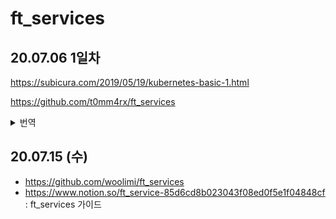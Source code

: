 # ft_services

## 20.07.06 1일차
https://subicura.com/2019/05/19/kubernetes-basic-1.html

https://github.com/t0mm4rx/ft_services

<details>
<summary> 번역 </summary>

## 개요

### 도커와 쿠버네티스란?
도커는 가벼운 가상머신을 실행할 수 있는 소프트웨어이다. dockerfile을 이용해서 컨테이너를 만들 수 있다. 컨테이너는 자체 메모리 공간과 스토리지가 있는 OS를 실행하는 가벼운 가상머신이다. 그러나 호스트 컴퓨터의 커널을 사용하는 점이 가상머신과 다르다. 컨테이너는 보다 빠르고 가볍다.

많은 컨테이너와 서비스가 필요한 큰 앱을 실행하는 경우, 여러 컨테이너를 관리하는 방법이 필요하다. 자동으로 충돌한 컨테이너를 다시 시작하고, 컨테이너 간 데이터를 공유하고, 일부는 외부에서 가져올 수 있거나 없게 해야 한다. 이러한 이유로 쿠버네티스를 사용한다.

쿠버네티스에는 다음이 존재한다:<br>
* deployment: 도커 이미지의 n개 인스턴스를 실행하고 관리하는 개체. 예를 들어, 10개의 아파치 서버를 실행하고 관리하는 deployment.
* service: deployment를 외부 또는 다른 컨테이너로 연결하는 개체. 예를 들어, 192.168.0.1을 10개의 아파치 서버에 연결하고 가장 적은 작업 부하를 가진 서버를 선택하는 것.
* pod: deployment의 실행중인 인스턴스. 따라서 셸을 실행할 수 있다. pod는 자체 IP와 메모리 공간을 지닌다.

위의 모든 개체들은 YAML 파일에 기술된다.

minikube는 (쿠버네티스를 실행하고 virtualbox와의 호환성을 보장하는) 가상 머신을 만드는 데 사용되는 소프트웨어이다. 많은 tool이 있는 것이 특징인데, 예를 들어 당신의 pod가 어떻게 돌아가고 있는지 보여주는 대쉬보드와 같은 도구가 있다.

### 도커 기본 명령어
```
docker build -t <이미지명> <도커파일위치>
docker run -it <이미지명>
docker run -it debian:apache -p 80:80
docker images
docker ps
docker kill <컨테이너>
docker system prune # 사용하지 않는 이미지나 캐시 삭제
```

### 쿠버네티스를 사용한 pod 관리
```
# YAML 파일로부터 pod 생성하기
kubectl create -f <YAML 파일>

# pod 삭제하기
kubectl delete deployment <deployment>
kubectl delete service <service>

# pod에서 셸 실행
kubectl get pods
kubectl exec -it <pod명> -- /bin/sh

# 내 컴퓨터에서 pod로 파일 복사, 혹은 반대
kubectl cp <pod명>:<파일> <to>
kubectl cp <from> <pod명>:<to>

# deployment 재실행
kubectl rollout restart deployment <deployment명>

# minikube 대쉬보드 실행
minikube dashboard

# 클러스터의 외부 IP 얻기
minikube ip

# minikube vm 리셋
minikube delete
```

### 쿠버네티스로 IP를 관리하는 법
쿠버네티스는 모든 컨테이너들을 연결하는 네트워크를 만든다. 각 컨테이너에는 고유한 개인 IP 주소가 있다. 네트워크는 (minikube ip로 얻을 수 있는) 외부 IP가 있다. 때로는 당신은 컨테이너를 다른 컨테이너와 연결하고 싶을 수 있다. 예를 들어, 당신은 컨테이너 안에 다른 컨테이너의 데이터베이스를 필요로 하는 웹사이트를 가지고 있다고 하자. 이럴 때엔 데이터베이스 컨테이너에 쉽게 접근할 수 있는 service를 만들어야 할 것이다.

쿠버네티스 네트워크에서는 service에 IP가 아닌 서비스명으로 접근할 수 있다. 예를 들어, MySQL 컨테이너와 연결된 mysql 서비스가 있다. 이 컨테이너를 Nginx 컨테이너에서 접근하려면 다음과 같이 할 수 있다:

```
mysql <database> -u <user> -p -h mysql
mysql <database> -u <user> -p -h 127.0.0.10
```

다른 예로, "test"라는 서비스와 포트 1000으로 호스트된 웹페이지가 있다고 하자. minikube ip는 192.168.0.1이다.
```
# 컨테이너에서 웹페이지에 접근
curl http://test:1000
# 외부에서 웹페이지에 접근
curl http://192.168.0.1:1000
```

### minikube와 도커 연결하기
minikube는 도커 이미지를 실행할 특정 VM을 VirtualBox에 만든다. 당신은 당신의 셸과 minikube를 연결해야 한다. 다음 명령어를 통해 수행할 수 있다:
```
eval $(minikube docker-env)
```
다음을 통해 실행되고 있는지 테스트해볼 수 있다:
```
docker images
```
당신은 현재 환경에 연결된 모든 이미지를 확인할 수 있다.

기본적으로 쿠버네티스 deployment는 온라인 도커 이미지를 찾지만, 우리는 사용자의 로컬 이미지를 로드하고자 한다. 당신은 컨테이너 객체에 "imagePullPolicy:Never"을 추가하여 이것을 수행할 수 있다.

## 컨테이너들

### Nginx
### FTPs
### Wordpress
### PHPMyAdmin
### Grafana

</details>

## 20.07.15 (수)

* https://github.com/woolimi/ft_services
* https://www.notion.so/ft_service-85d6cd8b023043f08ed0f5e1f04848cf
: ft_services 가이드